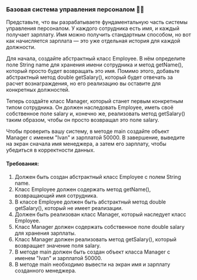 
### Базовая система управления персоналом 🧑‍💼

Представьте, что вы разрабатываете фундаментальную часть системы управления персоналом. У каждого сотрудника есть имя, и каждый получает зарплату. Имя можно получить стандартным способом, но вот как начисляется зарплата — это уже отдельная история для каждой должности.

Для начала, создайте абстрактный класс Employee. В нём определите поле String name для хранения имени сотрудника и метод getName(), который просто будет возвращать это имя. Помимо этого, добавьте абстрактный метод double getSalary(), который будет отвечать за расчет вознаграждения, но его реализацию вы оставите для конкретных должностей.

Теперь создайте класс Manager, который станет первым конкретным типом сотрудника. Он должен наследовать Employee, иметь своё собственное поле salary и, конечно же, реализовать метод getSalary() таким образом, чтобы он просто возвращал это поле salary.

Чтобы проверить вашу систему, в методе main создайте объект Manager с именем "Ivan" и зарплатой 50000. В завершение, выведите на экран сначала имя менеджера, а затем его зарплату, чтобы убедиться в корректности данных.

#### Требования:
1. Должен быть создан абстрактный класс Employee с полем String name.
2. Класс Employee должен содержать метод getName(), возвращающий имя сотрудника.
3. В классе Employee должен быть абстрактный метод double getSalary(), который не имеет реализации.
4. Должен быть реализован класс Manager, который наследует класс Employee.
5. Класс Manager должен содержать собственное поле double salary для хранения зарплаты.
6. Класс Manager должен реализовать метод getSalary(), который возвращает значение поля salary.
7. В методе main должен быть создан объект класса Manager с именем "Ivan" и зарплатой 50000.
8. В методе main необходимо вывести на экран имя и зарплату созданного менеджера.